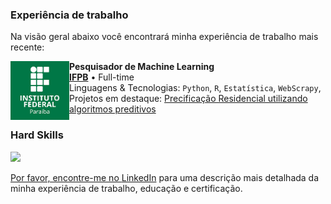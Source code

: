 ### Experiência de trabalho
Na visão geral abaixo você encontrará minha experiência de trabalho mais recente:

[<img align="left" height="94px" width="94px" alt="Warpnet" src="https://github.com/renansaraivaifpb/renansaraivaifpb/blob/main/download.png"/>](https://www.ifpb.edu.br/cajazeiras)

**Pesquisador de Machine Learning** \
[**IFPB**](https://www.ifpb.edu.br/cajazeiras) • Full-time \
Linguagens & Tecnologias: `Python`, `R`, `Estatística`, `WebScrapy`, \
Projetos em destaque: [Precificação Residencial utilizando algoritmos preditivos](https://www.ifpb.edu.br/cajazeiras)
<br/>

### Hard Skills
<div align="left">
  <a href="https://github.com/renansaraivaifpb">
  <img height="180em" src="https://github-readme-stats.vercel.app/api/top-langs/?username=renansaraivaifpb&layout=compact&langs_count=7&theme=swift"/>
</div>

Por favor, encontre-me no [LinkedIn](https://www.linkedin.com/in/renan-saraiva-dos-santos/) para uma descrição mais detalhada da minha experiência de trabalho, educação e certificação.
